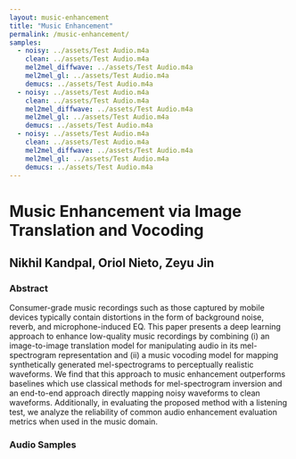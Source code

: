 ```yaml
---
layout: music-enhancement
title: "Music Enhancement"
permalink: /music-enhancement/
samples: 
  - noisy: ../assets/Test Audio.m4a
    clean: ../assets/Test Audio.m4a
    mel2mel_diffwave: ../assets/Test Audio.m4a
    mel2mel_gl: ../assets/Test Audio.m4a
    demucs: ../assets/Test Audio.m4a
  - noisy: ../assets/Test Audio.m4a
    clean: ../assets/Test Audio.m4a
    mel2mel_diffwave: ../assets/Test Audio.m4a
    mel2mel_gl: ../assets/Test Audio.m4a
    demucs: ../assets/Test Audio.m4a
  - noisy: ../assets/Test Audio.m4a
    clean: ../assets/Test Audio.m4a
    mel2mel_diffwave: ../assets/Test Audio.m4a
    mel2mel_gl: ../assets/Test Audio.m4a
    demucs: ../assets/Test Audio.m4a
---
```

# Music Enhancement via Image Translation and Vocoding
## Nikhil Kandpal, Oriol Nieto, Zeyu Jin

### Abstract
Consumer-grade music recordings such as those captured by mobile devices typically contain distortions in the form of background noise, reverb, and microphone-induced EQ. This paper presents a deep learning approach to enhance low-quality music recordings by combining (i) an image-to-image translation model for manipulating audio in its mel-spectrogram representation and (ii) a music vocoding model for mapping synthetically generated mel-spectrograms to perceptually realistic waveforms. We find that this approach to music enhancement outperforms baselines which use classical methods for mel-spectrogram inversion and an end-to-end approach directly mapping noisy waveforms to clean waveforms. Additionally, in evaluating the proposed method with a listening test, we analyze the reliability of common audio enhancement evaluation metrics when used in the music domain.

### Audio Samples
